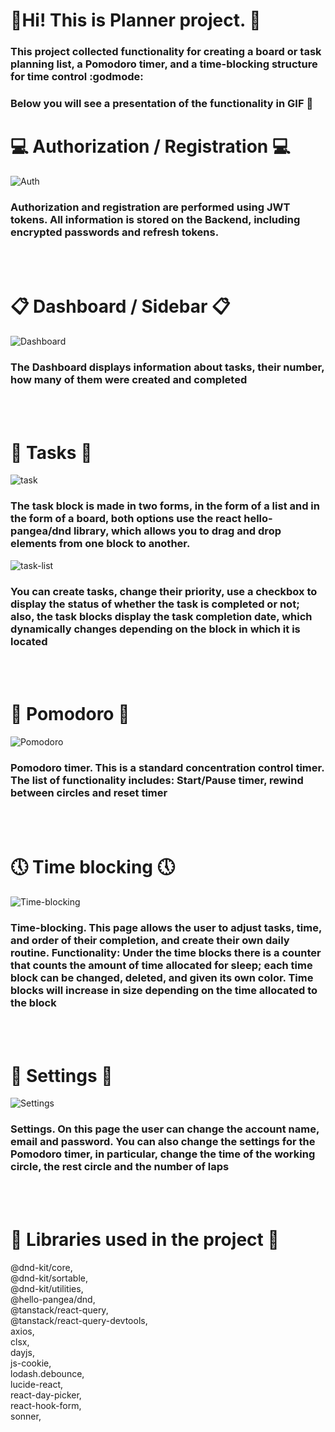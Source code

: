 # :dizzy:Hi! This is Planner project.  :dizzy:
### This project collected functionality for creating a board or task planning list, a Pomodoro timer, and a time-blocking structure for time control :godmode:
### Below you will see a presentation of the functionality in GIF  :eyes:

# :computer: Authorization / Registration :computer:

![Auth](https://github.com/Kuldik/Planner/assets/112172212/feb3e175-4a5c-4f1d-8f63-f1159d21873d)

### Authorization and registration are performed using JWT tokens. All information is stored on the Backend, including encrypted passwords and refresh tokens.

<br>
<br>

# 📋 Dashboard / Sidebar 📋
![Dashboard](https://github.com/Kuldik/Planner/assets/112172212/ad396dac-d078-4b39-bfd7-77d42c15ca2a)
### The Dashboard displays information about tasks, their number, how many of them were created and completed

<br>
<br>

# :calendar: Tasks :calendar:
![task](https://github.com/Kuldik/Planner/assets/112172212/01929d6f-81ec-4301-a739-50ff64d88a97) 
### The task block is made in two forms, in the form of a list and in the form of a board, both options use the react hello-pangea/dnd library, which allows you to drag and drop elements from one block to another. 
![task-list](https://github.com/Kuldik/Planner/assets/112172212/9f01abcd-632a-4a04-b3ed-529ca8127c45)
<br>
### You can create tasks, change their priority, use a checkbox to display the status of whether the task is completed or not; also, the task blocks display the task completion date, which dynamically changes depending on the block in which it is located

<br>
<br>

# :tomato: Pomodoro :tomato:
![Pomodoro](https://github.com/Kuldik/Planner/assets/112172212/c9bdf00f-82af-4436-b49c-cd3e2772d912)
### Pomodoro timer. This is a standard concentration control timer. The list of functionality includes: Start/Pause timer, rewind between circles and reset timer

<br>
<br>

# :clock5: Time blocking :clock5:
![Time-blocking](https://github.com/Kuldik/Planner/assets/112172212/2e1c999d-6b57-426d-a404-9b3cac4c3220)
### Time-blocking. This page allows the user to adjust tasks, time, and order of their completion, and create their own daily routine. Functionality: Under the time blocks there is a counter that counts the amount of time allocated for sleep; each time block can be changed, deleted, and given its own color. Time blocks will increase in size depending on the time allocated to the block

<br>
<br>

# :link: Settings :link:
![Settings](https://github.com/Kuldik/Planner/assets/112172212/9a0614bb-7af2-40c7-bf81-0b31ef75eb3a)
### Settings. On this page the user can change the account name, email and password. You can also change the settings for the Pomodoro timer, in particular, change the time of the working circle, the rest circle and the number of laps

<br>
<br>

# :notebook_with_decorative_cover: Libraries used in the project :notebook_with_decorative_cover:
@dnd-kit/core, <br>
@dnd-kit/sortable, <br>
@dnd-kit/utilities, <br>
@hello-pangea/dnd, <br>
@tanstack/react-query, <br>
@tanstack/react-query-devtools, <br>
axios, <br>
clsx, <br>
dayjs, <br>
js-cookie, <br> 
lodash.debounce, <br>
lucide-react, <br>
react-day-picker, <br>
react-hook-form, <br>
sonner, <br>
